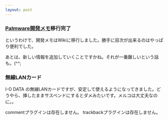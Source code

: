 ```yaml
---
layout: post
---
```

<h3><a href="/?page=Palm+Tips" class="wikipage">Palmware開発メモ</a>移行完了</h3>
<p>というわけで、開発メモはWikiに移行しました。勝手に目次が出来るのはやっぱり便利でした。</p>
<p>あとは、新しい情報を追加していくことですかね。それが一番難しいという話も。(^^;</p>
<h3>無線LANカード</h3>
<p>I-O DATA の無線LANカードですが、安定して使えるようになってきました。どうやら、挿したままサスペンドにするとダメみたいです。メルコは大丈夫なのに。。</p>
<p><span class="error">commentプラグインは存在しません。</span> <span class="error">trackbackプラグインは存在しません。</span> </p>
